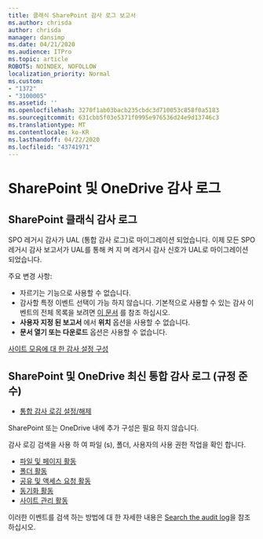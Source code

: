 ```yaml
---
title: 클래식 SharePoint 감사 로그 보고서
ms.author: chrisda
author: chrisda
manager: dansimp
ms.date: 04/21/2020
ms.audience: ITPro
ms.topic: article
ROBOTS: NOINDEX, NOFOLLOW
localization_priority: Normal
ms.custom:
- "1372"
- "3100005"
ms.assetid: ''
ms.openlocfilehash: 3270f1ab03bacb235cbdc3d710053c858f0a5183
ms.sourcegitcommit: 631cbb5f03e5371f0995e976536d24e9d13746c3
ms.translationtype: MT
ms.contentlocale: ko-KR
ms.lasthandoff: 04/22/2020
ms.locfileid: "43741971"
---
```

# <a name="sharepoint-and-onedrive-audit-logs"></a>SharePoint 및 OneDrive 감사 로그

## <a name="sharepoint-classic-audit-logs"></a>SharePoint 클래식 감사 로그

SPO 레거시 감사가 UAL (통합 감사 로그)로 마이그레이션 되었습니다. 이제 모든 SPO 레거시 감사 보고서가 UAL를 통해 켜 지 며 레거시 감사 신호가 UAL로 마이그레이션 되었습니다.

주요 변경 사항:

* 자르기는 기능으로 사용할 수 없습니다.
* 감사할 특정 이벤트 선택이 가능 하지 않습니다. 기본적으로 사용할 수 있는 감사 이벤트의 전체 목록을 보려면 [이 문서](https://docs.microsoft.com/office365/securitycompliance/search-the-audit-log-in-security-and-compliance) 를 참조 하십시오.
* **사용자 지정 된 보고서** 에서 **위치** 옵션을 사용할 수 없습니다.
* **문서 열기 또는 다운로드** 옵션은 사용할 수 없습니다.

[사이트 모음에 대 한 감사 설정 구성](https://support.office.com/article/Configure-audit-settings-for-a-site-collection-A9920C97-38C0-44F2-8BCB-4CF1E2AE22D2)

## <a name="sharepoint-and-onedrive-modern-unified-audit-logs-from-compliance"></a>SharePoint 및 OneDrive 최신 통합 감사 로그 (규정 준수)

* [통합 감사 로깅 설정/해제](https://docs.microsoft.com/office365/securitycompliance/turn-audit-log-search-on-or-off) 

SharePoint 또는 OneDrive 내에 추가 구성은 필요 하지 않습니다.

감사 로깅 검색을 사용 하 여 파일 (s), 폴더, 사용자의 사용 권한 작업을 확인 합니다.

* [파일 및 페이지 활동](https://docs.microsoft.com/office365/securitycompliance/search-the-audit-log-in-security-and-compliance)
* [폴더 활동](https://docs.microsoft.com/office365/securitycompliance/search-the-audit-log-in-security-and-compliance#folder-activities)
* [공유 및 액세스 요청 활동](https://docs.microsoft.com/office365/securitycompliance/search-the-audit-log-in-security-and-compliance#sharing-and-access-request-activities)
* [동기화 활동](https://docs.microsoft.com/office365/securitycompliance/search-the-audit-log-in-security-and-compliance#synchronization-activities)
* [사이트 관리 활동](https://docs.microsoft.com/office365/securitycompliance/search-the-audit-log-in-security-and-compliance#site-administration-activities)

이러한 이벤트를 검색 하는 방법에 대 한 자세한 내용은 [Search the audit log](https://docs.microsoft.com/office365/securitycompliance/search-the-audit-log-in-security-and-compliance#search-the-audit-log)을 참조 하십시오.
